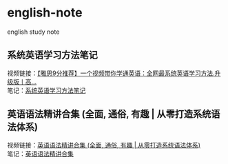 # english-note
english study note

## 系统英语学习方法笔记
视频链接：[【雅思9分推荐】一个视频带你学通英语：全网最系统英语学习方法.升级版丨高...](https://www.bilibili.com/video/BV1v8411x7DK/?spm_id_from=333.999.0.0)  
笔记：[系统英语学习方法笔记](./系统英语学习方法笔记.md)

## 英语语法精讲合集 (全面, 通俗, 有趣 | 从零打造系统语法体系)
视频链接：[英语语法精讲合集 (全面, 通俗, 有趣 | 从零打造系统语法体系)](https://www.bilibili.com/video/BV1XY411J7aG?p=1)  
笔记：[英语语法精讲合集](./English%20Gammer.md)